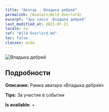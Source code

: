 ```yaml
---
title: "Аватар - Владыка дебрей"
permalink: /Avatars/Wild Overlord/
excerpt: "Эра хаоса  Владыка дебрей"
last_modified_at: 2021-07-21
locale: ru
ref: "Wild Overlord.md"
toc: false
classes: wide
---
```

 ![Владыка дебрей](/images/a/avatarFrame_98.png)

## Подробности

 **Описание:** Рамка аватара «Владыка дебрей» 

 **Tips:** За участие в событии 

 **Is available:**  + 

